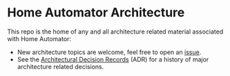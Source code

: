 # Home Automator Architecture
This repo is the home of any and all architecture related material associated with Home Automator:

- New architecture topics are welcome, feel free to open an [issue](https://github.com/home-automator/architecture/issues/new).
- See the [Architectural Decision Records](https://github.com/home-automator/architecture/tree/master/Architectural%20Decision%20Records) (ADR) for a history of major architecture related decisions.

